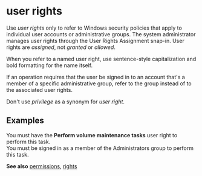 # user rights

Use *user rights*
only to refer to Windows security policies that apply to individual
user accounts or administrative groups. The system administrator manages
user rights through the User Rights Assignment snap-in. User rights are
*assigned*, not *granted* or *allowed*.

When you refer to a named user right, use sentence-style capitalization and bold formatting for the name itself.

If
an operation requires that the user be signed in to an account that's a
member of a specific administrative group, refer to the group instead
of to the associated user rights.

Don't use *privilege* as a synonym for *user right*.

## Examples

You must have the **Perform volume maintenance tasks** user right to perform this task.  
You must be signed in as a member of the Administrators group to perform this task.

**See also** [permissions](../p/permissions.md), [rights](../r/rights.md)
